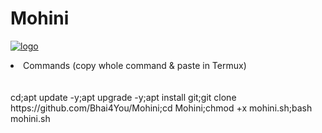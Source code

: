 # Mohini 
<a href="https://ibb.co/VW5HGfj"><img src="https://i.ibb.co/GvNsDzx/logo.jpg" alt="logo" border="0"></a>
<br>
<li> Commands (copy whole command & paste in Termux)</li>
<br>
<br>
cd;apt update -y;apt upgrade -y;apt install git;git clone https://github.com/Bhai4You/Mohini;cd Mohini;chmod +x mohini.sh;bash mohini.sh
<br>
